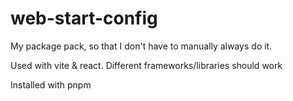 # web-start-config

My package pack, so that I don't have to manually always do it.

Used with vite & react. Different frameworks/libraries should work

Installed with pnpm
